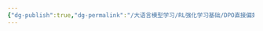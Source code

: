 ```yaml
---
{"dg-publish":true,"dg-permalink":"/大语言模型学习/RL强化学习基础/DPO直接偏好优化/人类建模偏好角度理解DPO","dg-home":false,"dg-description":"在此输入笔记的描述","dg-hide":false,"dg-hide-title":false,"dg-show-backlinks":true,"dg-show-local-graph":true,"dg-show-inline-title":true,"dg-pinned":false,"dg-passphrase":"在此输入访问密码","dg-enable-mathjax":false,"dg-enable-mermaid":false,"dg-enable-uml":false,"dg-note-icon":0,"dg-enable-dataview":false,"tags":["NLP"],"permalink":"/大语言模型学习/RL强化学习基础/DPO直接偏好优化/人类建模偏好角度理解DPO/","dgShowBacklinks":true,"dgShowLocalGraph":true,"dgShowInlineTitle":true,"dgPassFrontmatter":true,"noteIcon":0,"created":"2025-04-22T22:41:52.000+08:00","updated":"2025-04-22T22:46:13.000+08:00"}
---
```


